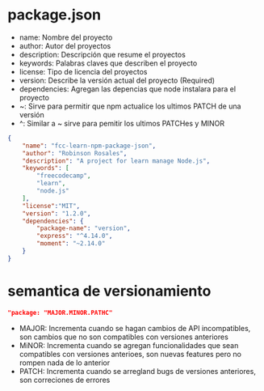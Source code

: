 # package.json
- name: Nombre del proyecto
- author: Autor del proyectos
- description: Descripción que resume el proyectos
- keywords: Palabras claves que describen el proyecto
- license: Tipo de licencia del proyectos
- version: Describe la versión actual del proyecto (Required)
- dependencies: Agregan las depencias que node instalara para el proyecto
- ~: Sirve para permitir que npm actualice los ultimos PATCH de una versión
- ^: Similar a ~ sirve para pemitir los ultimos PATCHes y MINOR 
```json
{
    "name": "fcc-learn-npm-package-json",
	"author": "Robinson Rosales",
	"description": "A project for learn manage Node.js",
    "keywords": [
		"freecodecamp",
		"learn",
		"node.js"
	],
    "license":"MIT",
    "version": "1.2.0",
    "dependencies": {
        "package-name": "version",
        "express": "^4.14.0",
        "moment": "~2.14.0"
    }
}
```
# semantica de versionamiento
```json
"package: "MAJOR.MINOR.PATHC"
```
- MAJOR: Incrementa cuando se hagan cambios de API incompatibles, son cambios que no son compatibles con versiones anteriores
- MiNOR: Incrementa cuando se agregan funcionalidades que sean compatibles con versiones anterioes, son nuevas features pero no rompen nada de lo anterior
- PATCH: Incrementa cuando se arregland bugs de versiones anteriores, son correciones de errores



